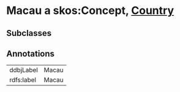 # Macau a skos:Concept, [Country](/0.1/Country)

## Subclasses

## Annotations

|||
|-----|-----|
|ddbjLabel|Macau|
|rdfs:label|Macau|

